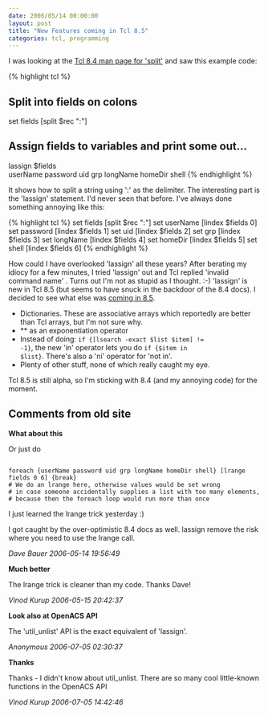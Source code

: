 ```yaml
---
date: 2006/05/14 00:00:00
layout: post
title: "New Features coming in Tcl 8.5"
categories: tcl, programming
---
```


I was looking at the [Tcl 8.4 man page for 'split'](http://www.tcl.tk/man/tcl8.4/TclCmd/split.htm) and saw this example code:

{% highlight tcl %}
## Split into fields on colons
set fields [split $rec ":"]
## Assign fields to variables and print some out...
lassign $fields \
    userName password uid grp longName homeDir shell
{% endhighlight %}

It shows how to split a string using ':' as the delimiter. The interesting part is the 'lassign' statement. I'd never seen that before. I've always done something annoying like this:

{% highlight tcl %}
set fields [split $rec ":"]
set userName [lindex $fields 0]
set password [lindex $fields 1]
set uid [lindex $fields 2]
set grp [lindex $fields 3]
set longName [lindex $fields 4]
set homeDir [lindex $fields 5]
set shell [lindex $fields 6]
{% endhighlight %}

How could I have overlooked 'lassign' all these years? After berating my idiocy for a few minutes, I tried 'lassign' out and Tcl replied 'invalid command name' . Turns out I'm not as stupid as I thought. :-) 'lassign' is new in Tcl 8.5 (but seems to have snuck in the backdoor of the 8.4 docs). I decided to see what else was [coming in 8.5](http://www.tcl.tk/software/tcltk/8.5.html).

- Dictionaries. These are associative arrays which reportedly are better than Tcl arrays, but I'm not sure why.
- ** as an exponentiation operator
- Instead of doing: <code>if {[lsearch -exact $list $item] != -1}</code>, the new 'in' operator lets you do <code>if {$item in $list}</code>. There's also a 'ni' operator for 'not in'.
- Plenty of other stuff, none of which really caught my eye.

Tcl 8.5 is still alpha, so I'm sticking with 8.4 (and my annoying
code) for the moment.

<div id="comment-box">
<h2>Comments from old site</h2>

<div class="one-comment">
<p><b>What about this</b></p>
<p>
Or just do
</p>
<p>
<pre><code>
foreach {userName password uid grp longName homeDir shell} [lrange fields 0 6] {break}
# We do an lrange here, otherwise values would be set wrong
# in case someone accidentally supplies a list with too many elements,
# because then the foreach loop would run more than once
</code></pre>
<p>
I just learned the lrange trick yesterday :)
</p>
<p>
I got caught by the over-optimistic 8.4 docs as well. lassign remove
the risk where you need to use the lrange call.
</p>
<address class="signature">
<span class="author">Dave Bauer</span>
<span class="date">2006-05-14 19:56:49</span>
</address>
</div>

<div class="my-comment">
<p><b>Much better</b></p>
<p>
The lrange trick is cleaner than my code. Thanks Dave!
</p>
<address class="signature">
<span class="author">Vinod Kurup</span>
<span class="date">2006-05-15 20:42:37</span>
</address>
</div>

<div class="one-comment">
<p><b>Look also at OpenACS API</b></p>
<p>
The 'util_unlist' API is the exact equivalent of 'lassign'.
</p>
<address class="signature">
<span class="author">Anonymous</span>
<span class="date">2006-07-05 02:30:37</span>
</address>
</div>

<div class="my-comment">
<p><b>Thanks</b></p>
<p>
Thanks - I didn't know about util_unlist. There are so many cool
little-known functions in the OpenACS API
</p>
<address class="signature">
<span class="author">Vinod Kurup</span>
<span class="date">2006-07-05 14:42:46</span>
</address>
</div>

</div>
